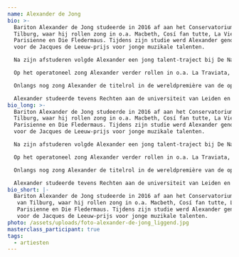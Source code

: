 ```yaml
---
name: Alexander de Jong
bio: >-
  Bariton Alexander de Jong studeerde in 2016 af aan het Conservatorium van
  Tilburg, waar hij rollen zong in o.a. Macbeth, Cosí fan tutte, La Vie
  Parisienne en Die Fledermaus. Tijdens zijn studie werd Alexander genomineerd
  voor de Jacques de Leeuw-prijs voor jonge muzikale talenten. 

  Na zijn afstuderen volgde Alexander een jong talent-traject bij De Nationale Opera in Amsterdam, waar hij vervolgens rollen zong in Der Rosenkavalier, Tosca, Les contes d'Hoffman, Gianni Schicchi, Animal Farm, Clemency, The New Prince en verschillende jeugdopera's, waaronder Hondenhartje en The boy who grew too fast. 

  Op het operatoneel zong Alexander verder rollen in o.a. La Traviata, Tosca, A little night music en Wonderful Town bij de Nederlandse Reisopera; Die Zauberflöte en King Lear bij Holland Opera; The rape of Lucretia bij de Dutch National Opera Academy, en Traviata remixed bij Operafront. 

  Onlangs nog zong Alexander de titelrol in de wereldpremière van de opera Maduro in Amare, Den Haag. Daarnaast geeft Alexander concerten met divers repertoire, waaronder Bach’s Magnificat, Weihnachtsoratorium en Matthäus-Passion, Haydn’s Nelson Messe, Mozart’s Mis in c klein, Krönungsmesse en Requiem, het Stabat mater en Petite messe solennelle van Rossini, Messa di Gloria van Puccini, Ein deutsches Requiem van Brahms en het Fauré Requiem. 

  Alexander studeerde tevens Rechten aan de universiteit van Leiden en Amsterdam.
bio_long: >-
  Bariton Alexander de Jong studeerde in 2016 af aan het Conservatorium van
  Tilburg, waar hij rollen zong in o.a. Macbeth, Cosí fan tutte, La Vie
  Parisienne en Die Fledermaus. Tijdens zijn studie werd Alexander genomineerd
  voor de Jacques de Leeuw-prijs voor jonge muzikale talenten. 

  Na zijn afstuderen volgde Alexander een jong talent-traject bij De Nationale Opera in Amsterdam, waar hij vervolgens rollen zong in Der Rosenkavalier, Tosca, Les contes d'Hoffman, Gianni Schicchi, Animal Farm, Clemency, The New Prince en verschillende jeugdopera's, waaronder Hondenhartje en The boy who grew too fast. 

  Op het operatoneel zong Alexander verder rollen in o.a. La Traviata, Tosca, A little night music en Wonderful Town bij de Nederlandse Reisopera; Die Zauberflöte en King Lear bij Holland Opera; The rape of Lucretia bij de Dutch National Opera Academy, en Traviata remixed bij Operafront. 

  Onlangs nog zong Alexander de titelrol in de wereldpremière van de opera Maduro in Amare, Den Haag. Daarnaast geeft Alexander concerten met divers repertoire, waaronder Bach’s Magnificat, Weihnachtsoratorium en Matthäus-Passion, Haydn’s Nelson Messe, Mozart’s Mis in c klein, Krönungsmesse en Requiem, het Stabat mater en Petite messe solennelle van Rossini, Messa di Gloria van Puccini, Ein deutsches Requiem van Brahms en het Fauré Requiem. 

  Alexander studeerde tevens Rechten aan de universiteit van Leiden en Amsterdam.
bio_short: |-
  Bariton Alexander de Jong studeerde in 2016 af aan het Conservatorium
   van Tilburg, waar hij rollen zong in o.a. Macbeth, Cosí fan tutte, La Vie
   Parisienne en Die Fledermaus. Tijdens zijn studie werd Alexander genomineerd
   voor de Jacques de Leeuw-prijs voor jonge muzikale talenten.
photo: /assets/uploads/foto-alexander-de-jong_liggend.jpg
masterclass_participant: true
tags:
  - artiesten
---
```

